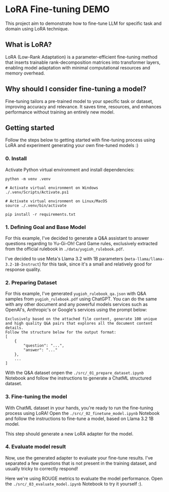 # LoRA Fine-tuning DEMO

This project aim to demonstrate how to fine-tune LLM for specific task and domain using LoRA technique.

## What is LoRA?
LoRA (Low-Rank Adaptation) is a parameter-efficient fine-tuning method that inserts trainable rank-decomposition matrices into transformer layers, enabling model adaptation with minimal computational resources and memory overhead.

## Why should I consider fine-tuning a model?
Fine-tuning tailors a pre-trained model to your specific task or dataset, improving accuracy and relevance. It saves time, resources, and enhances performance without training an entirely new model.

## Getting started

Follow the steps below to getting started with fine-tuning process using LoRA and experiment generating your own fine-tuned models :)

### 0. Install

Activate Python virtual environment and install dependencies:
```
python -m venv .venv

# Activate virtual environment on Windows
./.venv/Scripts/Activate.ps1

# Activate virtual environment on Linux/MacOS
source ./.venv/bin/activate

pip install -r requirements.txt
```

### 1. Defining Goal and Base Model

For this example, I've decided to generate a Q&A assistant to answer questions regarding to Yu-Gi-Oh! Card Game rules, exclusively extracted from the official rulebook in `./data/yugioh_rulebook.pdf`.

I've decided to use Meta's Llama 3.2 with 1B parameters (`meta-llama/llama-3.2-1B-Instruct`) for this task, since it's a small and relatively good for response quality.

### 2. Preparing Dataset

For this example, I've generated `yugioh_rulebook_qa.json` with Q&A samples from `yugioh_rulebook.pdf` using ChatGPT.
You can do the same with any other document and any powerful models services such as OpenAI's, Anthropic's or Google's services using the prompt below:

```
Exclusively based on the attached file content, generate 100 unique and high quality Q&A pairs that explores all the document content details.
Follow the structure below for the output format:
[
    {
        "question": "...",
        "answer": "..."
    },
    ...
]
```

With the Q&A dataset onpen the `./src/_01_prepare_dataset.ipynb` Notebook and follow the instructions to generate a ChatML structured dataset.

### 3. Fine-tuning the model

With ChatML dataset in your hands, you're ready to run the fine-tuning process using LoRA! Open the `./src/_02_finetune_model.ipynb` Notebook and follow the instructions to fine-tune a model, based on Llama 3.2 1B model.

This step should generate a new LoRA adapter for the model.

### 4. Evaluate model result

Now, use the generated adapter to evaluate your fine-tune results. I've separated a few questions that is not present in the training dataset, and usually tricky to correctly respond!

Here we're using ROUGE metrics to evaluate the model performance. Open the `./src/_03_evaluate_model.ipynb` Notebook to try it yourself :).
